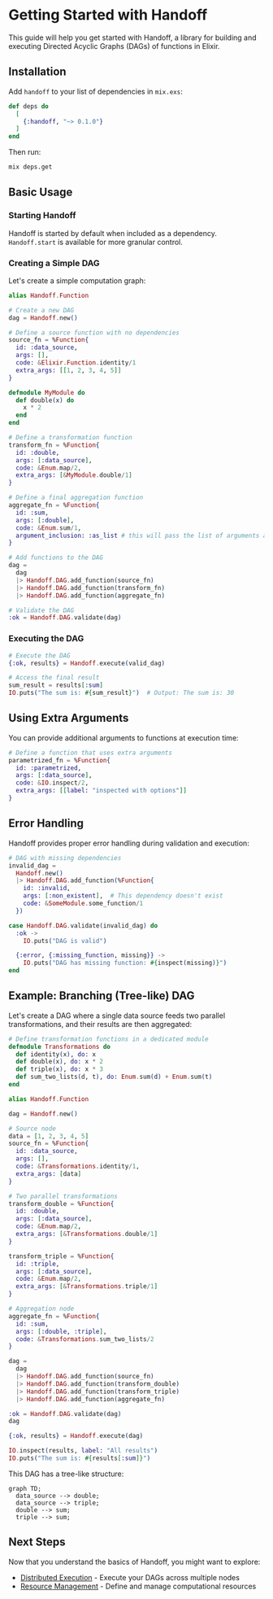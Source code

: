 # Getting Started with Handoff

This guide will help you get started with Handoff, a library for building and executing Directed Acyclic Graphs (DAGs) of functions in Elixir.

## Installation

Add `handoff` to your list of dependencies in `mix.exs`:

```elixir
def deps do
  [
    {:handoff, "~> 0.1.0"}
  ]
end
```

Then run:

```bash
mix deps.get
```

## Basic Usage

### Starting Handoff

Handoff is started by default when included as a dependency. `Handoff.start` is available for more granular control.

### Creating a Simple DAG

Let's create a simple computation graph:

```elixir
alias Handoff.Function

# Create a new DAG
dag = Handoff.new()

# Define a source function with no dependencies
source_fn = %Function{
  id: :data_source,
  args: [],
  code: &Elixir.Function.identity/1
  extra_args: [[1, 2, 3, 4, 5]]
}

defmodule MyModule do
  def double(x) do
    x * 2
  end
end

# Define a transformation function
transform_fn = %Function{
  id: :double,
  args: [:data_source],
  code: &Enum.map/2,
  extra_args: [&MyModule.double/1]
}

# Define a final aggregation function
aggregate_fn = %Function{
  id: :sum,
  args: [:double],
  code: &Enum.sum/1,
  argument_inclusion: :as_list # this will pass the list of arguments as a single list argument
}

# Add functions to the DAG
dag =
  dag
  |> Handoff.DAG.add_function(source_fn)
  |> Handoff.DAG.add_function(transform_fn)
  |> Handoff.DAG.add_function(aggregate_fn)

# Validate the DAG
:ok = Handoff.DAG.validate(dag)
```

### Executing the DAG

```elixir
# Execute the DAG
{:ok, results} = Handoff.execute(valid_dag)

# Access the final result
sum_result = results[:sum]
IO.puts("The sum is: #{sum_result}")  # Output: The sum is: 30
```

## Using Extra Arguments

You can provide additional arguments to functions at execution time:

```elixir
# Define a function that uses extra arguments
parametrized_fn = %Function{
  id: :parametrized,
  args: [:data_source],
  code: &IO.inspect/2,
  extra_args: [[label: "inspected with options"]]
}
```

## Error Handling

Handoff provides proper error handling during validation and execution:

```elixir
# DAG with missing dependencies
invalid_dag =
  Handoff.new()
  |> Handoff.DAG.add_function(%Function{
    id: :invalid,
    args: [:non_existent],  # This dependency doesn't exist
    code: &SomeModule.some_function/1
  })

case Handoff.DAG.validate(invalid_dag) do
  :ok ->
    IO.puts("DAG is valid")

  {:error, {:missing_function, missing}} ->
    IO.puts("DAG has missing function: #{inspect(missing)}")
end
```

## Example: Branching (Tree-like) DAG

Let's create a DAG where a single data source feeds two parallel transformations, and their results are then aggregated:

```elixir
# Define transformation functions in a dedicated module
defmodule Transformations do
  def identity(x), do: x
  def double(x), do: x * 2
  def triple(x), do: x * 3
  def sum_two_lists(d, t), do: Enum.sum(d) + Enum.sum(t)
end

alias Handoff.Function

dag = Handoff.new()

# Source node
data = [1, 2, 3, 4, 5]
source_fn = %Function{
  id: :data_source,
  args: [],
  code: &Transformations.identity/1,
  extra_args: [data]
}

# Two parallel transformations
transform_double = %Function{
  id: :double,
  args: [:data_source],
  code: &Enum.map/2,
  extra_args: [&Transformations.double/1]
}

transform_triple = %Function{
  id: :triple,
  args: [:data_source],
  code: &Enum.map/2,
  extra_args: [&Transformations.triple/1]
}

# Aggregation node
aggregate_fn = %Function{
  id: :sum,
  args: [:double, :triple],
  code: &Transformations.sum_two_lists/2
}

dag =
  dag
  |> Handoff.DAG.add_function(source_fn)
  |> Handoff.DAG.add_function(transform_double)
  |> Handoff.DAG.add_function(transform_triple)
  |> Handoff.DAG.add_function(aggregate_fn)

:ok = Handoff.DAG.validate(dag)
dag

{:ok, results} = Handoff.execute(dag)

IO.inspect(results, label: "All results")
IO.puts("The sum is: #{results[:sum]}")
```

This DAG has a tree-like structure:

```mermaid
graph TD;
  data_source --> double;
  data_source --> triple;
  double --> sum;
  triple --> sum;
```


## Next Steps

Now that you understand the basics of Handoff, you might want to explore:

- [Distributed Execution](distributed_execution.md) - Execute your DAGs across multiple nodes
- [Resource Management](resource_management.md) - Define and manage computational resources
